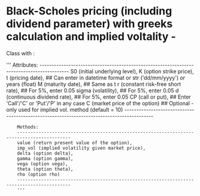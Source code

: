 # Black-Scholes pricing (including dividend parameter) with greeks calculation and implied voltality - 

Class with :

'''
        Attributes:
        ------------------------------------------------------------------------------------------
        S0 (initial underlying level), 
        K (option strike price), 
        t (pricing date),                  ## Can enter in datetime format or str ('dd/mm/yyyy') or years (float)
        M (maturity date),                 ## Same as t
        r (constant risk-free short rate), ## For 5%, enter 0.05
        sigma (volatility),                ## For 5%, enter 0.05
        d (continuous dividend rate),      ## For 5%, enter 0.05
        CP (call or put),                  ## Enter 'Call'/'C' or 'Put'/'P' in any case
        C (market price of the option)     ## Optional - only used for implied vol. method (default = 10)
        ------------------------------------------------------------------------------------------
        
        Methods:
        ------------------------------------------------------------------------------------------
        value (return present value of the option), 
        imp_vol (implied volatility given market price), 
        delta (option delta), 
        gamma (option gamma), 
        vega (option vega), 
        theta (option theta), 
        rho (option rho)
        ------------------------------------------------------------------------------------------
        '''
